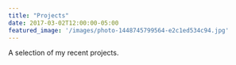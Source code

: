 ```yaml
---
title: "Projects"
date: 2017-03-02T12:00:00-05:00
featured_image: '/images/photo-1448745799564-e2c1ed534c94.jpg'
---
```

A selection of my recent projects.
